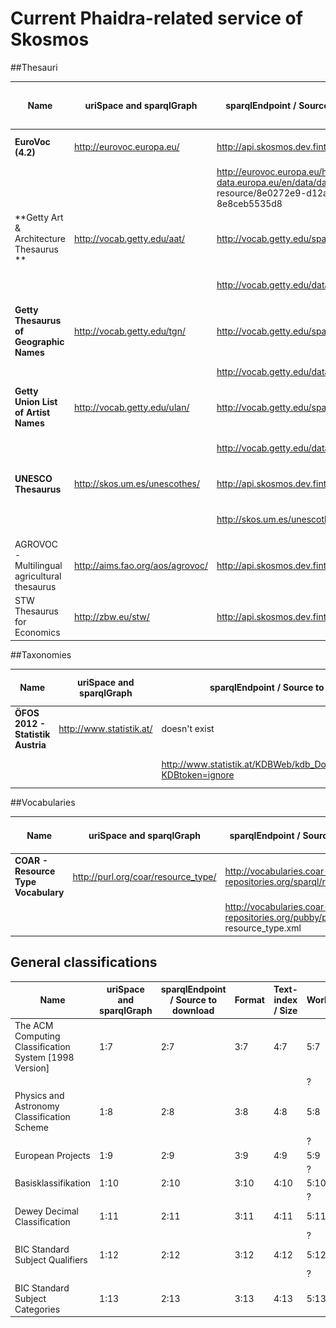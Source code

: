 # Current Phaidra-related service of Skosmos

##Thesauri

| **Name** | **uriSpace and sparqlGraph** | **sparqlEndpoint / Source to download** |**Format** | **Text-index / TDB Size** | **Works** |
| -- | -- | -- | -- | -- | -- |
| **EuroVoc (4.2)**| http://eurovoc.europa.eu/ |  http://api.skosmos.dev.finto.fi/sparql | SKOS | Yes  |  online ![](Images/tick.png) |
| | | http://eurovoc.europa.eu/http://open-data.europa.eu/en/data/dataset/eurovoc/ resource/8e0272e9-d12a-4e78-9fe7-8e8ceb5535d8 |.rdf |  900 MB | local ![](Images/tick.png) |
| **Getty Art & Architecture Thesaurus ** |http://vocab.getty.edu/aat/ | http://vocab.getty.edu/sparql | SKOS | *No* | online ![](Images/delete.png) |
| | | http://vocab.getty.edu/dataset/aat/full.zip | .nt | 5,9 GB | local ![](Images/tick.png)|  
| **Getty Thesaurus of Geographic Names** | http://vocab.getty.edu/tgn/ | http://vocab.getty.edu/sparql | SKOS | *No* | online ![](Images/delete.png)| 
| | | http://vocab.getty.edu/dataset/tgn/full.zip | .nt |69 GB |  ![](Images/tick.png) |
| **Getty Union List of Artist Names** | http://vocab.getty.edu/ulan/ | http://vocab.getty.edu/sparql | SKOS | *No* | online ![](Images/delete.png)| 
| | | http://vocab.getty.edu/dataset/ulan/full.zip | .nt |16 GB | local ![](Images/tick.png) |
|  **UNESCO Thesaurus** | http://skos.um.es/unescothes/ | http://api.skosmos.dev.finto.fi/sparql | SKOS | Yes | online ![](Images/tick.png) |
|  |   | http://skos.um.es/unescothes/ |  .rdf| 25 MB  | local ![](Images/tick.png) |
| AGROVOC - Multilingual agricultural thesaurus | http://aims.fao.org/aos/agrovoc/ | http://api.skosmos.dev.finto.fi/sparql | SKOS | Yes |![](Images/tick.png) |
| STW Thesaurus for Economics | http://zbw.eu/stw/ | http://api.skosmos.dev.finto.fi/sparql | SKOS | Yes  |![](Images/tick.png) |


##Taxonomies

| **Name** | **uriSpace and sparqlGraph** | **sparqlEndpoint / Source to download** |**Format** | **Text-index / Size** | **Works** |
| -- | -- | -- | -- | -- | -- |
| **ÖFOS 2012 - Statistik Austria** | http://www.statistik.at/ | doesn't exist | -  | - | online ![](Images/delete.png)  | 
|  |  | http://www.statistik.at/KDBWeb/kdb_DownloadsAnzeigen.do?KDBtoken=ignore | CSV, PDF, XLS | 300 KB | offline ![](Images/tick.png)  |

##Vocabularies

| **Name** | **uriSpace and sparqlGraph** | **sparqlEndpoint / Source to download** |**Format** | **Text-index / Size** | **Works** |
| -- | -- | -- | -- | -- | -- |
| **COAR - Resource Type Vocabulary** |  http://purl.org/coar/resource_type/ | http://vocabularies.coar-repositories.org/sparql/repositories/coar | *SKOS-XL* | ![](Images/question_mark.png) | online ![](Images/delete.png) |
| | | http://vocabularies.coar-repositories.org/pubby/page/ resource_type.xml | SKOS-XL | 488 KB | offline ![](Images/tick.png) |

## General classifications

| **Name** | **uriSpace and sparqlGraph** | **sparqlEndpoint / Source to download** |**Format** | **Text-index / Size** | **Works** |
| -- | -- | -- | -- | -- | -- |
| The ACM Computing Classification System [1998 Version]| 1:7 | 2:7 | 3:7 | 4:7 | 5:7 | 
|  |  |  |  |  | ? |
|Physics and Astronomy Classification Scheme| 1:8 | 2:8 | 3:8 | 4:8 | 5:8 |
|  |  |  |  |  | ? |
| European Projects | 1:9 | 2:9 | 3:9 | 4:9 | 5:9 |
|  |  |  |  |  | ? |
| Basisklassifikation | 1:10 | 2:10 | 3:10 | 4:10 | 5:10 |
|  |  |  |  |  | ? |
| Dewey Decimal Classification | 1:11 | 2:11 | 3:11 | 4:11 | 5:11 |
|  |  |  |  |  | ? |
| BIC Standard Subject Qualifiers | 1:12 | 2:12 | 3:12 | 4:12 | 5:12 |
|  |  |  |  |  | ? |
| BIC Standard Subject Categories | 1:13 | 2:13 | 3:13 | 4:13 | 5:13 | 
